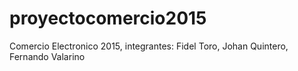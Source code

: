 # proyectocomercio2015
Comercio Electronico 2015, integrantes: Fidel Toro, Johan Quintero, Fernando Valarino
